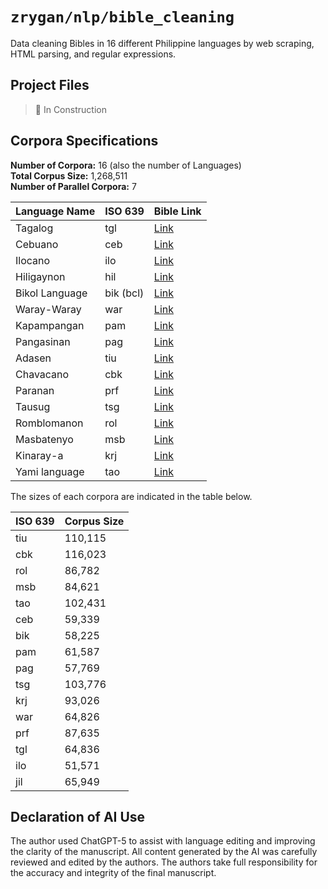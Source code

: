 # `zrygan/nlp/bible_cleaning`

Data cleaning Bibles in 16 different Philippine languages by web scraping,
HTML parsing, and regular expressions.

## Project Files

> 🚧 In Construction

## Corpora Specifications
**Number of Corpora:** 16 (also the number of Languages)  
**Total Corpus Size:** 1,268,511  
**Number of Parallel Corpora:** 7

| Language Name     | ISO 639 | Bible Link |
|------------------|---------|------------|
| Tagalog           | tgl     | [Link](https://www.bible.com/bible/2195/GEN.1.ABTAG01) |
| Cebuano           | ceb     | [Link](https://www.bible.com/bible/562/GEN.1.RCPV) |
| Ilocano           | ilo     | [Link](https://www.bible.com/bible/782/GEN.1.RIPV) |
| Hiligaynon        | hil     | [Link](https://www.bible.com/bible/2190/GEN.1.MBBHIL12) |
| Bikol Language    | bik (bcl) | [Link](https://www.bible.com/versions/890-mbbbik92-marahay-na-bareta-biblia) |
| Waray-Waray       | war     | [Link](https://www.bible.com/bible/2198/GEN.1.MBBSAM) |
| Kapampangan       | pam     | [Link](https://www.bible.com/versions/1141-pmpv-ing-mayap-a-balita-biblia) |
| Pangasinan        | pag     | [Link](https://www.bible.com/bible/2194/GEN.1.MBBPAN83) |
| Adasen            | tiu     | [Link](https://www.bible.com/bible/2812/MAT.1.YBT) |
| Chavacano         | cbk     | [Link](https://www.bible.com/versions/1129-cbknt-el-nuevo-testamento) |
| Paranan           | prf     | [Link](https://www.bible.com/bible/438/MAT.1.PRF) |
| Tausug            | tsg     | [Link](https://www.bible.com/versions/1319-tsg-kitab-inji) |
| Romblomanon       | rol     | [Link](https://www.bible.com/bible/2244/MAT.1.BKR) |
| Masbatenyo        | msb     | [Link](https://www.bible.com/bible/1222/MAT.1.MSB) |
| Kinaray-a         | krj     | [Link](https://www.bible.com/bible/1489/MAT.1.KRJNT) |
| Yami language     | tao     | [Link](https://www.bible.com/bible/2364/MAT.1.SNT) |

The sizes of each corpora are indicated in the table below.

| ISO 639 | Corpus Size |
|---------|------------|
| tiu     | 110,115    |
| cbk     | 116,023    |
| rol     | 86,782     |
| msb     | 84,621     |
| tao     | 102,431    |
| ceb     | 59,339     |
| bik     | 58,225     |
| pam     | 61,587     |
| pag     | 57,769     |
| tsg     | 103,776    |
| krj     | 93,026     |
| war     | 64,826     |
| prf     | 87,635     |
| tgl     | 64,836     |
| ilo     | 51,571     |
| jil     | 65,949     |

## Declaration of AI Use
The author used ChatGPT-5 to assist with language editing and improving 
the clarity of the manuscript. All content generated by the AI was 
carefully reviewed and edited by the authors. The authors take full 
responsibility for the accuracy and integrity of the final manuscript.
